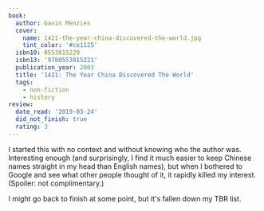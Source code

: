 ```yaml
---
book:
  author: Gavin Menzies
  cover:
    name: 1421-the-year-china-discovered-the-world.jpg
    tint_color: '#ce1125'
  isbn10: 0553815229
  isbn13: '9780553815221'
  publication_year: 2003
  title: '1421: The Year China Discovered The World'
  tags:
    - non-fiction
    - history
review:
  date_read: '2019-03-24'
  did_not_finish: true
  rating: 3
---
```


I started this with no context and without knowing who the author was. Interesting enough (and surprisingly, I find it much easier to keep Chinese names straight in my head than English names), but when I bothered to Google and see what other people thought of it, it rapidly killed my interest. (Spoiler: not complimentary.)

I might go back to finish at some point, but it's fallen down my TBR list.